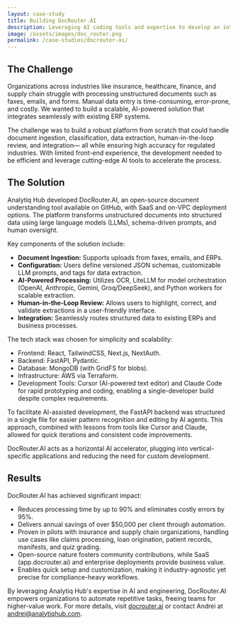 ```yaml
---
layout: case-study
title: Building DocRouter.AI
description: Leveraging AI coding tools and expertise to develop an intelligent document processing platform.
image: /assets/images/doc_router.png
permalink: /case-studies/docrouter-ai/
---
```


## The Challenge

Organizations across industries like insurance, healthcare, finance, and supply chain struggle with processing unstructured documents such as faxes, emails, and forms. Manual data entry is time-consuming, error-prone, and costly. We wanted to build a scalable, AI-powered solution that integrates seamlessly with existing ERP systems.

The challenge was to build a robust platform from scratch that could handle document ingestion, classification, data extraction, human-in-the-loop review, and integration— all while ensuring high accuracy for regulated industries. With limited front-end experience, the development needed to be efficient and leverage cutting-edge AI tools to accelerate the process.

## The Solution

Analytiq Hub developed DocRouter.AI, an open-source document understanding tool available on GitHub, with SaaS and on-VPC deployment options. The platform transforms unstructured documents into structured data using large language models (LLMs), schema-driven prompts, and human oversight.

Key components of the solution include:
- **Document Ingestion:** Supports uploads from faxes, emails, and ERPs.
- **Configuration:** Users define versioned JSON schemas, customizable LLM prompts, and tags for data extraction.
- **AI-Powered Processing:** Utilizes OCR, LiteLLM for model orchestration (OpenAI, Anthropic, Gemini, Groq/DeepSeek), and Python workers for scalable extraction.
- **Human-in-the-Loop Review:** Allows users to highlight, correct, and validate extractions in a user-friendly interface.
- **Integration:** Seamlessly routes structured data to existing ERPs and business processes.

The tech stack was chosen for simplicity and scalability:
- Frontend: React, TailwindCSS, Next.js, NextAuth.
- Backend: FastAPI, Pydantic.
- Database: MongoDB (with GridFS for blobs).
- Infrastructure: AWS via Terraform.
- Development Tools: Cursor (AI-powered text editor) and Claude Code for rapid prototyping and coding, enabling a single-developer build despite complex requirements.

To facilitate AI-assisted development, the FastAPI backend was structured in a single file for easier pattern recognition and editing by AI agents. This approach, combined with lessons from tools like Cursor and Claude, allowed for quick iterations and consistent code improvements.

DocRouter.AI acts as a horizontal AI accelerator, plugging into vertical-specific applications and reducing the need for custom development.

## Results

DocRouter.AI has achieved significant impact:
- Reduces processing time by up to 90% and eliminates costly errors by 95%.
- Delivers annual savings of over $50,000 per client through automation.
- Proven in pilots with insurance and supply chain organizations, handling use cases like claims processing, loan origination, patient records, manifests, and quiz grading.
- Open-source nature fosters community contributions, while SaaS (app.docrouter.ai) and enterprise deployments provide business value.
- Enables quick setup and customization, making it industry-agnostic yet precise for compliance-heavy workflows.

By leveraging Analytiq Hub's expertise in AI and engineering, DocRouter.AI empowers organizations to automate repetitive tasks, freeing teams for higher-value work. For more details, visit [docrouter.ai](https://docrouter.ai) or contact Andrei at andrei@analytiqhub.com.
